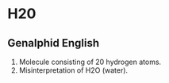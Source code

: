 # H20
## Genalphid English

1. Molecule consisting of 20 hydrogen atoms.
2. Misinterpretation of H2O (water).